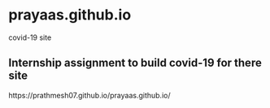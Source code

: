 # prayaas.github.io
covid-19 site
<h2>Internship assignment to build covid-19 for there site</h2>
https://prathmesh07.github.io/prayaas.github.io/
